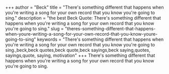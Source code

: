 +++
author = "Beck"
title = "There's something different that happens when you're writing a song for your own record that you know you're going to sing."
description = "the best Beck Quote: There's something different that happens when you're writing a song for your own record that you know you're going to sing."
slug = "theres-something-different-that-happens-when-youre-writing-a-song-for-your-own-record-that-you-know-youre-going-to-sing"
keywords = "There's something different that happens when you're writing a song for your own record that you know you're going to sing.,beck,beck quotes,beck quote,beck sayings,beck saying,quotes, sayings,quote, saying, motivation"
+++
There's something different that happens when you're writing a song for your own record that you know you're going to sing.
